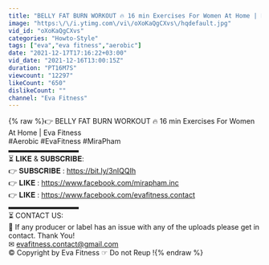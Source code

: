 ```yaml
---
title: "BELLY FAT BURN WORKOUT 🔥 16 min Exercises For Women At Home | Eva Fitness"
image: "https:\/\/i.ytimg.com\/vi\/oXoKaQgCXvs\/hqdefault.jpg"
vid_id: "oXoKaQgCXvs"
categories: "Howto-Style"
tags: ["eva","eva fitness","aerobic"]
date: "2021-12-17T17:16:22+03:00"
vid_date: "2021-12-16T13:00:15Z"
duration: "PT16M7S"
viewcount: "12297"
likeCount: "650"
dislikeCount: ""
channel: "Eva Fitness"
---
```

{% raw %}👉 BELLY FAT BURN WORKOUT 🔥 16 min Exercises For Women At Home | Eva Fitness<br />#Aerobic #EvaFitness #MiraPham<br />▬▬▬▬▬▬▬▬▬▬<br /> ⏳ 𝐋𝐈𝐊𝐄 &amp; 𝐒𝐔𝐁𝐒𝐂𝐑𝐈𝐁𝐄: <br />         👉 𝐒𝐔𝐁𝐒𝐂𝐑𝐈𝐁𝐄 : <a rel="nofollow" target="blank" href="https://bit.ly/3nIQQIh">https://bit.ly/3nIQQIh</a><br />         👉 𝐋𝐈𝐊𝐄 : <a rel="nofollow" target="blank" href="https://www.facebook.com/mirapham.inc">https://www.facebook.com/mirapham.inc</a><br />         👉 𝐋𝐈𝐊𝐄 : <a rel="nofollow" target="blank" href="https://www.facebook.com/evafitness.contact">https://www.facebook.com/evafitness.contact</a><br />▬▬▬▬▬▬▬▬▬▬<br />⏳ CONTACT US: <br />🚫 If any producer or label has an issue with any of the uploads please get in contact. Thank You!<br />         ✉ evafitness.contact@gmail.com<br />         © Copyright by Eva Fitness ☞ Do not Reup !{% endraw %}
